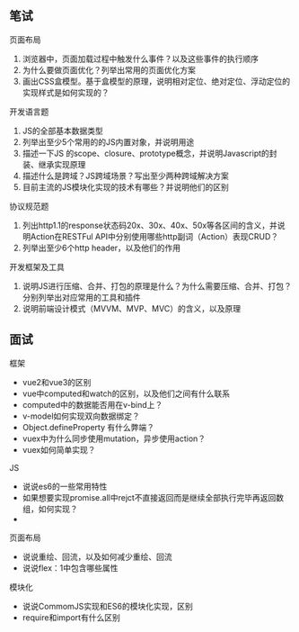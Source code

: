 ## 笔试

页面布局
1. 浏览器中，页面加载过程中触发什么事件？以及这些事件的执行顺序
2. 为什么要做页面优化？列举出常用的页面优化方案
3. 画出CSS盒模型。基于盒模型的原理，说明相对定位、绝对定位、浮动定位的实现样式是如何实现的？

开发语言题
1. JS的全部基本数据类型
2. 列举出至少5个常用的的JS内置对象，并说明用途
3. 描述一下JS 的scope、closure、prototype概念，并说明Javascript的封装、继承实现原理
4. 描述什么是跨域？JS跨域场景？写出至少两种跨域解决方案
5. 目前主流的JS模块化实现的技术有哪些？并说明他们的区别

协议规范题
1. 列出http1.1的response状态码20x、30x、40x、50x等各区间的含义，并说明Action在RESTFul API中分别使用哪些http副词（Action）表现CRUD？
2. 列举出至少6个http header，以及他们的作用

开发框架及工具
1. 说明JS进行压缩、合并、打包的原理是什么？为什么需要压缩、合并、打包？分别列举出对应常用的工具和插件
2. 说明前端设计模式（MVVM、MVP、MVC）的含义，以及原理

## 面试
框架
+ vue2和vue3的区别
+ vue中computed和watch的区别，以及他们之间有什么联系
+ computed中的数据能否用在v-bind上？
+ v-model如何实现双向数据绑定？
+ Object.defineProperty 有什么弊端？
+ vuex中为什么同步使用mutation，异步使用action？
+ vuex如何简单实现？

JS 
+ 说说es6的一些常用特性
+ 如果想要实现promise.all中rejct不直接返回而是继续全部执行完毕再返回数组，如何实现？
+ 

页面布局
+ 说说重绘、回流，以及如何减少重绘、回流
+ 说说flex：1中包含哪些属性

模块化
+ 说说CommomJS实现和ES6的模块化实现，区别
+ require和import有什么区别